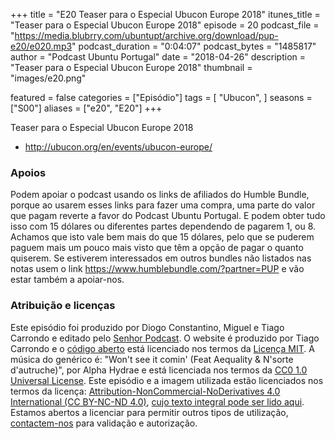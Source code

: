 +++
title = "E20 Teaser para o Especial Ubucon Europe 2018"
itunes_title = "Teaser para o Especial Ubucon Europe 2018"
episode = 20
podcast_file = "https://media.blubrry.com/ubuntupt/archive.org/download/pup-e20/e020.mp3"
podcast_duration = "0:04:07"
podcast_bytes = "1485817"
author = "Podcast Ubuntu Portugal"
date = "2018-04-26"
description = "Teaser para o Especial Ubucon Europe 2018"
thumbnail = "images/e20.png"

featured = false
categories = ["Episódio"]
tags = [
  "Ubucon",
]
seasons = ["S00"]
aliases = ["e20", "E20"]
+++

Teaser para o Especial Ubucon Europe 2018

* http://ubucon.org/en/events/ubucon-europe/


### Apoios
Podem apoiar o podcast usando os links de afiliados do Humble Bundle, porque ao usarem esses links para fazer uma compra, uma parte do valor que pagam reverte a favor do Podcast Ubuntu Portugal.
E podem obter tudo isso com 15 dólares ou diferentes partes dependendo de pagarem 1, ou 8.
Achamos que isto vale bem mais do que 15 dólares, pelo que se puderem paguem mais um pouco mais visto que têm a opção de pagar o quanto quiserem.
Se estiverem interessados em outros bundles não listados nas notas usem o link https://www.humblebundle.com/?partner=PUP e vão estar também a apoiar-nos.

### Atribuição e licenças
Este episódio foi produzido por Diogo Constantino, Miguel e Tiago Carrondo e editado pelo [Senhor Podcast](https://senhorpodcast.pt/).
O website é produzido por Tiago Carrondo e o [código aberto](https://gitlab.com/podcastubuntuportugal/website) está licenciado nos termos da [Licença MIT](https://gitlab.com/podcastubuntuportugal/website/main/LICENSE).
A música do genérico é: "Won't see it comin' (Feat Aequality & N'sorte d'autruche)", por Alpha Hydrae e está licenciada nos termos da [CC0 1.0 Universal License](https://creativecommons.org/publicdomain/zero/1.0/).
Este episódio e a imagem utilizada estão licenciados nos termos da licença: [Attribution-NonCommercial-NoDerivatives 4.0 International (CC BY-NC-ND 4.0)](https://creativecommons.org/licenses/by-nc-nd/4.0/), [cujo texto integral pode ser lido aqui](https://creativecommons.org/licenses/by-nc-nd/4.0/legalcode). Estamos abertos a licenciar para permitir outros tipos de utilização, [contactem-nos](https://podcastubuntuportugal.org/contactos) para validação e autorização.

